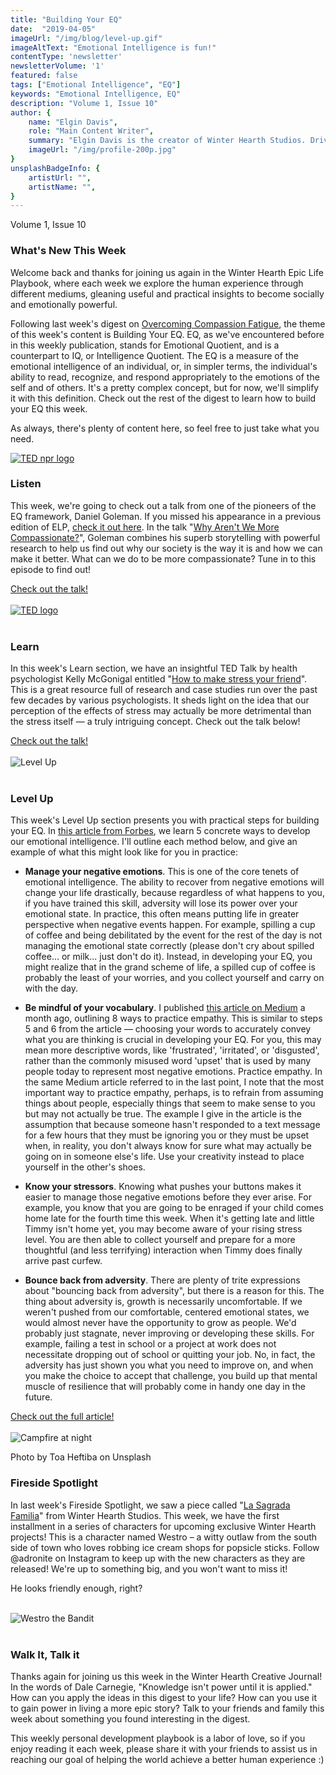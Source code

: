 ```yaml
---
title: "Building Your EQ"
date:  "2019-04-05"
imageUrl: "/img/blog/level-up.gif"
imageAltText: "Emotional Intelligence is fun!"
contentType: 'newsletter'
newsletterVolume: '1'
featured: false
tags: ["Emotional Intelligence", "EQ"]
keywords: "Emotional Intelligence, EQ"
description: "Volume 1, Issue 10"
author: {
    name: "Elgin Davis",
    role: "Main Content Writer",
    summary: "Elgin Davis is the creator of Winter Hearth Studios. Driven by a passionate spirit and boundless curiosity, Davis' work seeks to explore the depths of humanity and what it might look like to live a hyper-meaningful existence here on earth.",
    imageUrl: "/img/profile-200p.jpg" 
}
unsplashBadgeInfo: {
    artistUrl: "",
    artistName: "",
}
---
```


Volume 1, Issue 10
<br>

### What's New This Week
Welcome back and thanks for joining us again in the Winter Hearth Epic Life Playbook, where each week we explore the human experience through different mediums, gleaning useful and practical insights to become socially and emotionally powerful. 

Following last week's digest on [Overcoming Compassion Fatigue](/newsletters/volume-1/compassion-fatigue), the theme of this week's content is Building Your EQ. EQ, as we've encountered before in this weekly publication, stands for Emotional Quotient, and is a counterpart to IQ, or Intelligence Quotient. The EQ is a measure of the emotional intelligence of an individual, or, in simpler terms, the individual's ability to read, recognize, and respond appropriately to the emotions of the self and of others. It's a pretty complex concept, but for now, we'll simplify it with this definition. Check out the rest of the digest to learn how to build your EQ this week.

As always, there's plenty of content here, so feel free to just take what you need.

<div class='text-center pt-20 pb-20'>
    <a rel='noopener noreferrer' target='_blank' href='https://www.npr.org/2014/12/19/371689720/why-aren-t-we-more-compassionate'>
        <img src='https://gallery.mailchimp.com/82935dc1a750f772912d12316/images/0185a1b2-3704-49f3-90cd-177f8224db19.jpg' alt='TED npr logo'>
    </a>
</div>

### Listen
 
This week, we're going to check out a talk from one of the pioneers of the EQ framework, Daniel Goleman. If you missed his appearance in a previous edition of ELP, [check it out here](/newsletters/volume-2/cluttered-space). In the talk "[Why Aren't We More Compassionate?](https://www.npr.org/2014/12/19/371689720/why-aren-t-we-more-compassionate)", Goleman combines his superb storytelling with powerful research to help us find out why our society is the way it is and how we can make it better. What can we do to be more compassionate? Tune in to this episode to find out!

<div class='text-center pt-20 pb-20'>
    <a rel='noopener noreferrer' class='primary-btn' href='https://www.npr.org/2014/12/19/371689720/why-aren-t-we-more-compassionate'> Check out the talk!</a>
</div>
<br>

<div class='text-center pt-20 pb-20'>
    <a rel='noopener noreferrer' target='_blank' href='https://ideas.ted.com/why-we-should-say-no-to-positivity-and-yes-to-our-negative-emotions/'>
        <img src='https://gallery.mailchimp.com/82935dc1a750f772912d12316/images/7562a1b3-fe3f-4a93-835a-9d349ccb5f3d.png' alt='TED logo'>
    </a>
</div>

<br>


### Learn
 
In this week's Learn section, we have an insightful TED Talk by health psychologist Kelly McGonigal entitled "[How to make stress your friend](https://youtu.be/RcGyVTAoXEU)". This is a great resource full of research and case studies run over the past few decades by various psychologists. It sheds light on the idea that our perception of the effects of stress may actually be more detrimental than the stress itself — a truly intriguing concept. Check out the talk below!

<div class='text-center pt-20 pb-20'>
    <a rel='noopener noreferrer' class='primary-btn' href='https://youtu.be/RcGyVTAoXEU'> Check out the talk!</a>
</div>
 
<br>
<div class='text-center pt-20 pb-20'>
    <img src='https://gallery.mailchimp.com/82935dc1a750f772912d12316/images/70851790-9a7c-4f5b-834d-7207335fe488.gif' alt='Level Up'>
</div>

<br>

### Level Up
 
This week's Level Up section presents you with practical steps for building your EQ. In [this article from Forbes](https://www.forbes.com/sites/ashleystahl/2018/05/29/5-ways-to-develop-your-emotional-intelligence/#2489cfb06976), we learn 5 concrete ways to develop our emotional intelligence. I'll outline each method below, and give an example of what this might look like for you in practice:

- **Manage your negative emotions**. This is one of the core tenets of emotional intelligence. The ability to recover from negative emotions will change your life drastically, because regardless of what happens to you, if you have trained this skill, adversity will lose its power over your emotional state. In practice, this often means putting life in greater perspective when negative events happen. For example, spilling a cup of coffee and being debilitated by the event for the rest of the day is not managing the emotional state correctly (please don't cry about spilled coffee... or milk... just don't do it). Instead, in developing your EQ, you might realize that in the grand scheme of life, a spilled cup of coffee is probably the least of your worries, and you collect yourself and carry on with the day.

- **Be mindful of your vocabulary**. I published [this article on Medium](https://medium.com/@elgindavis9/8-tips-to-level-upyour-empathy-skills-86ed0bc24790) a month ago, outlining 8 ways to practice empathy. This is similar to steps 5 and 6 from the article — choosing your words to accurately convey what you are thinking is crucial in developing your EQ. For you, this may mean more descriptive words, like 'frustrated', 'irritated', or 'disgusted', rather than the commonly misused word 'upset' that is used by many people today to represent most negative emotions.
Practice empathy.  In the same Medium article referred to in the last point, I note that the most important way to practice empathy, perhaps, is to refrain from assuming things about people, especially things that seem to make sense to you but may not actually be true. The example I give in the article is the assumption that because someone hasn't responded to a text message for a few hours that they must be ignoring you or they must be upset when, in reality, you don't always know for sure what may actually be going on in someone else's life. Use your creativity instead to place yourself in the other's shoes.

- **Know your stressors**. Knowing what pushes your buttons makes it easier to manage those negative emotions before they ever arise. For example, you know that you are going to be enraged if your child comes home late for the fourth time this week. When it's getting late and little Timmy isn't home yet, you may become aware of your rising stress level. You are then able to collect yourself and prepare for a more thoughtful (and less terrifying) interaction when Timmy does finally arrive past curfew.

- **Bounce back from adversity**. There are plenty of trite expressions about "bouncing back from adversity", but there is a reason for this. The thing about adversity is, growth is necessarily uncomfortable. If we weren't pushed from our comfortable, centered emotional states, we would almost never have the opportunity to grow as people. We'd probably just stagnate, never improving or developing these skills. For example, failing a test in school or a project at work does not necessitate dropping out of school or quitting your job. No, in fact, the adversity has just shown you what you need to improve on, and when you make the choice to accept that challenge, you build up that mental muscle of resilience that will probably come in handy one day in the future.

<div class='text-center pt-20 pb-20'>
    <a rel='noopener noreferrer' class='primary-btn' href='https://medium.com/@elgindavis9/8-tips-to-level-upyour-empathy-skills-86ed0bc24790?source=friends_link&sk=e8d98c16041603986f55afdd99f542ee'> Check out the full article!</a>
</div>
 
<br>

<div class='text-center pt-20 pb-20'>
    <img src='https://gallery.mailchimp.com/82935dc1a750f772912d12316/images/44635994-05b0-4f93-9110-f4c83f8bf9d9.jpg' alt='Campfire at night'/>
    <p class="photo-credit"> 
        Photo by Toa Heftiba on Unsplash
    </p>
</div>

### Fireside Spotlight

In last week's Fireside Spotlight, we saw a piece called "[La Sagrada Familia](https://medium.com/@elgindavis9/la-sagrada-familia-23cd1ec70b67)" from Winter Hearth Studios. This week, we have the first installment in a series of characters for upcoming exclusive Winter Hearth projects! This is a character named Westro – a witty outlaw from the south side of town who loves robbing ice cream shops for popsicle sticks. Follow @adronite on Instagram to keep up with the new characters as they are released! We're up to something big, and you won't want to miss it!

He looks friendly enough, right?

<br>
<div class='text-center pt-20 pb-20'>
    <img src='https://gallery.mailchimp.com/82935dc1a750f772912d12316/images/25d5eaf5-7107-4310-89ba-9f5677df7a46.jpg' alt='Westro the Bandit'/>
</div>
<br>



### Walk It, Talk it

Thanks again for joining us this week in the Winter Hearth Creative Journal! In the words of Dale Carnegie, "Knowledge isn't power until it is applied." How can you apply the ideas in this digest to your life? How can you use it to gain power in living a more epic story? Talk to your friends and family this week about something you found interesting in the digest.


This weekly personal development playbook is a labor of love, so if you enjoy reading it each week, please share it with your friends to assist us in reaching our goal of helping the world achieve a better human experience :)

